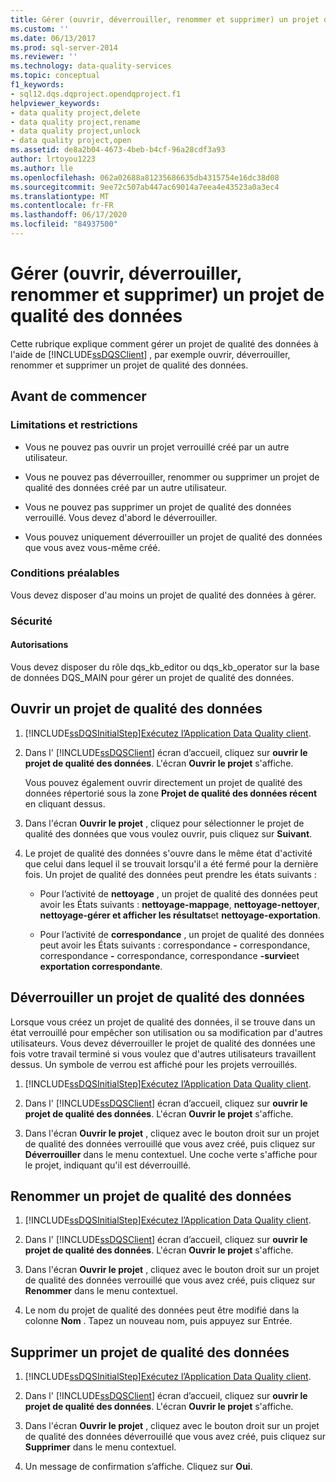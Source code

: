 ```yaml
---
title: Gérer (ouvrir, déverrouiller, renommer et supprimer) un projet de qualité des données | Microsoft Docs
ms.custom: ''
ms.date: 06/13/2017
ms.prod: sql-server-2014
ms.reviewer: ''
ms.technology: data-quality-services
ms.topic: conceptual
f1_keywords:
- sql12.dqs.dqproject.opendqproject.f1
helpviewer_keywords:
- data quality project,delete
- data quality project,rename
- data quality project,unlock
- data quality project,open
ms.assetid: de8a2b04-4673-4beb-b4cf-96a28cdf3a93
author: lrtoyou1223
ms.author: lle
ms.openlocfilehash: 062a02688a81235686635db4315754e16dc38d08
ms.sourcegitcommit: 9ee72c507ab447ac69014a7eea4e43523a0a3ec4
ms.translationtype: MT
ms.contentlocale: fr-FR
ms.lasthandoff: 06/17/2020
ms.locfileid: "84937500"
---
```

# <a name="manage-open-unlock-rename-and-delete-a-data-quality-project"></a>Gérer (ouvrir, déverrouiller, renommer et supprimer) un projet de qualité des données
  Cette rubrique explique comment gérer un projet de qualité des données à l'aide de [!INCLUDE[ssDQSClient](../includes/ssdqsclient-md.md)] , par exemple ouvrir, déverrouiller, renommer et supprimer un projet de qualité des données.  
  
##  <a name="before-you-begin"></a><a name="BeforeYouBegin"></a> Avant de commencer  
  
###  <a name="limitations-and-restrictions"></a><a name="LimitationsRestrictions"></a> Limitations et restrictions  
  
-   Vous ne pouvez pas ouvrir un projet verrouillé créé par un autre utilisateur.  
  
-   Vous ne pouvez pas déverrouiller, renommer ou supprimer un projet de qualité des données créé par un autre utilisateur.  
  
-   Vous ne pouvez pas supprimer un projet de qualité des données verrouillé. Vous devez d'abord le déverrouiller.  
  
-   Vous pouvez uniquement déverrouiller un projet de qualité des données que vous avez vous-même créé.  
  
###  <a name="prerequisites"></a><a name="Prerequisites"></a> Conditions préalables  
 Vous devez disposer d'au moins un projet de qualité des données à gérer.  
  
###  <a name="security"></a><a name="Security"></a> Sécurité  
  
####  <a name="permissions"></a><a name="Permissions"></a> Autorisations  
 Vous devez disposer du rôle dqs_kb_editor ou dqs_kb_operator sur la base de données DQS_MAIN pour gérer un projet de qualité des données.  
  
##  <a name="open-a-data-quality-project"></a><a name="Open"></a> Ouvrir un projet de qualité des données  
  
1.  [!INCLUDE[ssDQSInitialStep](../includes/ssdqsinitialstep-md.md)][Exécutez l’Application Data Quality client](../../2014/data-quality-services/run-the-data-quality-client-application.md).  
  
2.  Dans l' [!INCLUDE[ssDQSClient](../includes/ssdqsclient-md.md)] écran d’accueil, cliquez sur **ouvrir le projet de qualité des données**. L'écran **Ouvrir le projet** s'affiche.  
  
     Vous pouvez également ouvrir directement un projet de qualité des données répertorié sous la zone **Projet de qualité des données récent** en cliquant dessus.  
  
3.  Dans l'écran **Ouvrir le projet** , cliquez pour sélectionner le projet de qualité des données que vous voulez ouvrir, puis cliquez sur **Suivant**.  
  
4.  Le projet de qualité des données s'ouvre dans le même état d'activité que celui dans lequel il se trouvait lorsqu'il a été fermé pour la dernière fois. Un projet de qualité des données peut prendre les états suivants :  
  
    -   Pour l’activité de **nettoyage** , un projet de qualité des données peut avoir les États suivants : **nettoyage-mappage**, **nettoyage-nettoyer**, **nettoyage-gérer et afficher les résultats**et **nettoyage-exportation**.  
  
    -   Pour l’activité de **correspondance** , un projet de qualité des données peut avoir les États suivants : correspondance **-** correspondance, correspondance **-** correspondance, correspondance **-survie**et **exportation correspondante**.  
  
##  <a name="unlock-a-data-quality-project"></a><a name="Unlock"></a> Déverrouiller un projet de qualité des données  
 Lorsque vous créez un projet de qualité des données, il se trouve dans un état verrouillé pour empêcher son utilisation ou sa modification par d'autres utilisateurs. Vous devez déverrouiller le projet de qualité des données une fois votre travail terminé si vous voulez que d'autres utilisateurs travaillent dessus. Un symbole de verrou est affiché pour les projets verrouillés.  
  
1.  [!INCLUDE[ssDQSInitialStep](../includes/ssdqsinitialstep-md.md)][Exécutez l’Application Data Quality client](../../2014/data-quality-services/run-the-data-quality-client-application.md).  
  
2.  Dans l' [!INCLUDE[ssDQSClient](../includes/ssdqsclient-md.md)] écran d’accueil, cliquez sur **ouvrir le projet de qualité des données**. L'écran **Ouvrir le projet** s'affiche.  
  
3.  Dans l'écran **Ouvrir le projet** , cliquez avec le bouton droit sur un projet de qualité des données verrouillé que vous avez créé, puis cliquez sur **Déverrouiller** dans le menu contextuel. Une coche verte s'affiche pour le projet, indiquant qu'il est déverrouillé.  
  
##  <a name="rename-a-data-quality-project"></a><a name="Rename"></a> Renommer un projet de qualité des données  
  
1.  [!INCLUDE[ssDQSInitialStep](../includes/ssdqsinitialstep-md.md)][Exécutez l’Application Data Quality client](../../2014/data-quality-services/run-the-data-quality-client-application.md).  
  
2.  Dans l' [!INCLUDE[ssDQSClient](../includes/ssdqsclient-md.md)] écran d’accueil, cliquez sur **ouvrir le projet de qualité des données**. L'écran **Ouvrir le projet** s'affiche.  
  
3.  Dans l'écran **Ouvrir le projet** , cliquez avec le bouton droit sur un projet de qualité des données verrouillé que vous avez créé, puis cliquez sur **Renommer** dans le menu contextuel.  
  
4.  Le nom du projet de qualité des données peut être modifié dans la colonne **Nom** . Tapez un nouveau nom, puis appuyez sur Entrée.  
  
##  <a name="delete-a-data-quality-project"></a><a name="Delete"></a> Supprimer un projet de qualité des données  
  
1.  [!INCLUDE[ssDQSInitialStep](../includes/ssdqsinitialstep-md.md)][Exécutez l’Application Data Quality client](../../2014/data-quality-services/run-the-data-quality-client-application.md).  
  
2.  Dans l' [!INCLUDE[ssDQSClient](../includes/ssdqsclient-md.md)] écran d’accueil, cliquez sur **ouvrir le projet de qualité des données**. L'écran **Ouvrir le projet** s'affiche.  
  
3.  Dans l'écran **Ouvrir le projet** , cliquez avec le bouton droit sur un projet de qualité des données déverrouillé que vous avez créé, puis cliquez sur **Supprimer** dans le menu contextuel.  
  
4.  Un message de confirmation s’affiche. Cliquez sur **Oui**.  
  
  
